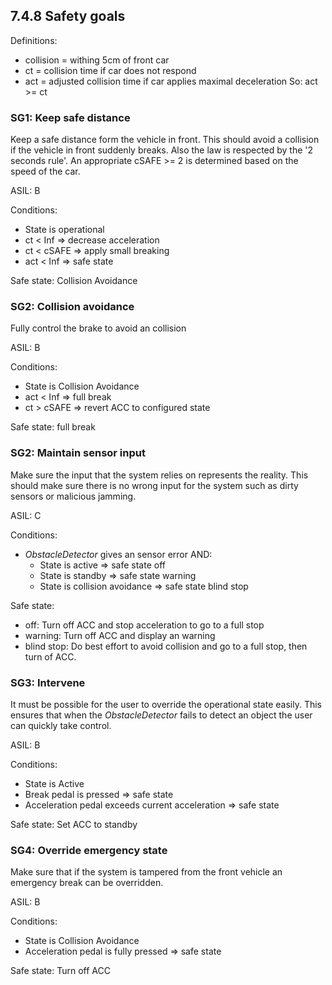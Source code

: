 ## 7.4.8 Safety goals
Definitions:
- collision = withing 5cm of front car
- ct = collision time if car does not respond
- act = adjusted collision time if car applies maximal deceleration
So: act >= ct


### SG1: Keep safe distance
Keep a safe distance form the vehicle in front.
This should avoid a collision if the vehicle in front suddenly breaks.
Also the law is respected by the '2 seconds rule'.
An appropriate cSAFE >= 2 is determined based on the speed of the car.

ASIL: B

Conditions:
- State is operational
- ct < Inf => decrease acceleration
- ct < cSAFE => apply small breaking
- act < Inf => safe state

Safe state: Collision Avoidance


### SG2: Collision avoidance
Fully control the brake to avoid an collision

ASIL: B

Conditions:
- State is Collision Avoidance
- act < Inf => full break
- ct > cSAFE => revert ACC to configured state

Safe state: full break


### SG2: Maintain sensor input
Make sure the input that the system relies on represents the reality.
This should make sure there is no wrong input for the system such as dirty sensors or malicious jamming.

ASIL: C

Conditions:
- _ObstacleDetector_ gives an sensor error AND:
  - State is active => safe state off
  - State is standby => safe state warning
  - State is collision avoidance => safe state blind stop

Safe state:
- off: Turn off ACC and stop acceleration to go to a full stop
- warning: Turn off ACC and display an warning
- blind stop: Do best effort to avoid collision and go to a full stop, then turn of ACC.


### SG3: Intervene
It must be possible for the user to override the operational state easily.
This ensures that when the _ObstacleDetector_ fails to detect an object the user can quickly take control.

ASIL: B

Conditions:
- State is Active
- Break pedal is pressed => safe state
- Acceleration pedal exceeds current acceleration => safe state

Safe state: Set ACC to standby


### SG4: Override emergency state
Make sure that if the system is tampered from the front vehicle an emergency break can be overridden.

ASIL: B

Conditions:
- State is Collision Avoidance
- Acceleration pedal is fully pressed => safe state

Safe state: Turn off ACC
